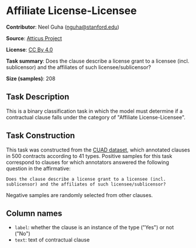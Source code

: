 # Affiliate License-Licensee

**Contributor**: Neel Guha (nguha@stanford.edu)

**Source**: [Atticus Project](https://www.atticusprojectai.org/cuad>)

**License**: [CC By 4.0](https://creativecommons.org/licenses/by/4.0/)

**Task summary**: Does the clause describe a license grant to a licensee (incl. sublicensor) and the affiliates of such licensee/sublicensor?

**Size (samples)**: 208

## Task Description

This is a binary classification task in which the model must determine if a contractual clause falls under the category of "Affiliate License-Licensee".

## Task Construction

This task was constructed from the [CUAD dataset](https://www.atticusprojectai.org/cuad), which annotated clauses in 500 contracts according to 41 types. Positive samples for this task correspond to clauses for which annotators answered the following question in the affirmative:

```text
Does the clause describe a license grant to a licensee (incl. sublicensor) and the affiliates of such licensee/sublicensor?
```

Negative samples are randomly selected from other clauses.

## Column names

- `label`: whether the clause is an instance of the type ("Yes") or not ("No")
- `text`: text of contractual clause